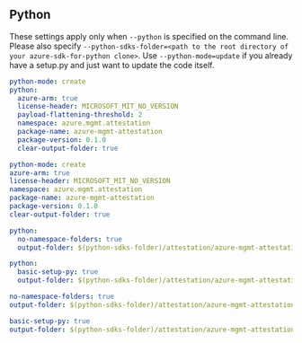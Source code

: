## Python

These settings apply only when `--python` is specified on the command line.
Please also specify `--python-sdks-folder=<path to the root directory of your azure-sdk-for-python clone>`.
Use `--python-mode=update` if you already have a setup.py and just want to update the code itself.

``` yaml $(python) && !$(track2)
python-mode: create
python:
  azure-arm: true
  license-header: MICROSOFT_MIT_NO_VERSION
  payload-flattening-threshold: 2
  namespace: azure.mgmt.attestation
  package-name: azure-mgmt-attestation
  package-version: 0.1.0
  clear-output-folder: true
```
``` yaml $(python) && $(track2)
python-mode: create
azure-arm: true
license-header: MICROSOFT_MIT_NO_VERSION
namespace: azure.mgmt.attestation
package-name: azure-mgmt-attestation
package-version: 0.1.0
clear-output-folder: true
```
``` yaml $(python) && $(python-mode) == 'update' && !$(track2)
python:
  no-namespace-folders: true
  output-folder: $(python-sdks-folder)/attestation/azure-mgmt-attestation/azure/mgmt/attestation
```
``` yaml $(python) && $(python-mode) == 'create' && $(track2)
python:
  basic-setup-py: true
  output-folder: $(python-sdks-folder)/attestation/azure-mgmt-attestation
```
``` yaml $(python) && $(python-mode) == 'update' && $(track2)
no-namespace-folders: true
output-folder: $(python-sdks-folder)/attestation/azure-mgmt-attestation/azure/mgmt/attestation
```
``` yaml $(python) && $(python-mode) == 'create' && $(track2)
basic-setup-py: true
output-folder: $(python-sdks-folder)/attestation/azure-mgmt-attestation
```
